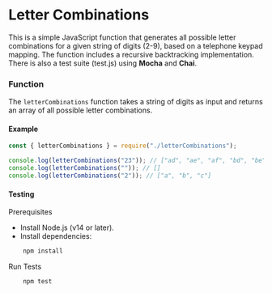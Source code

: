 # Letter Combinations

This is a simple JavaScript function that generates all possible letter combinations for a given string of digits (2-9), based on a telephone keypad mapping.
The function includes a recursive backtracking implementation.
There is also a test suite (test.js) using **Mocha** and **Chai**.

### Function

The `letterCombinations` function takes a string of digits as input and returns an array of all possible letter combinations.

#### Example

```javascript
const { letterCombinations } = require("./letterCombinations");

console.log(letterCombinations("23")); // ["ad", "ae", "af", "bd", "be", "bf", "cd", "ce", "cf"]
console.log(letterCombinations("")); // []
console.log(letterCombinations("2")); // ["a", "b", "c"]
```

#### Testing

Prerequisites

- Install Node.js (v14 or later).
- Install dependencies:

```bash
    npm install
```

Run Tests

```bash
    npm test
```
